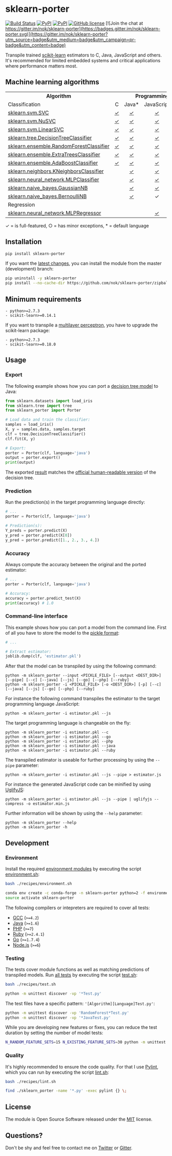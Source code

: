 
# sklearn-porter

[![Build Status](https://img.shields.io/travis/nok/sklearn-porter/master.svg)](https://travis-ci.org/nok/sklearn-porter)
[![PyPI](https://img.shields.io/pypi/v/sklearn-porter.svg)](https://pypi.python.org/pypi/sklearn-porter)
[![PyPI](https://img.shields.io/pypi/pyversions/sklearn-porter.svg)](https://pypi.python.org/pypi/sklearn-porter)
[![GitHub license](https://img.shields.io/pypi/l/sklearn-porter.svg)](https://raw.githubusercontent.com/nok/sklearn-porter/master/license.txt)
[![Join the chat at https://gitter.im/nok/sklearn-porter](https://badges.gitter.im/nok/sklearn-porter.svg)](https://gitter.im/nok/sklearn-porter?utm_source=badge&utm_medium=badge&utm_campaign=pr-badge&utm_content=badge)

Transpile trained [scikit-learn](https://github.com/scikit-learn/scikit-learn) estimators to C, Java, JavaScript and others.<br>It's recommended for limited embedded systems and critical applications where performance matters most.


## Machine learning algorithms

<table>
    <tbody>
        <tr>
            <td align="center" width="40%"><strong>Algorithm</strong></td>
            <td align="center" colspan="6" width="60%"><strong>Programming language</strong></td>
        </tr>
        <tr>
            <td align="left" width="40%">Classification</td>
            <td align="center" width="10%">C</td>
            <td align="center" width="10%">Java*</td>
            <td align="center" width="10%">JavaScript</td>
            <td align="center" width="10%">Go</td>
            <td align="center" width="10%">PHP</td>
            <td align="center" width="10%">Ruby</td>
        </tr>
        <tr>
            <td><a href="http://scikit-learn.org/0.18/modules/generated/sklearn.svm.SVC.html">sklearn.svm.SVC</a></td>
            <td align="center"><a href="examples/classifier/SVC/c/basics.ipynb">✓</a></td>
            <td align="center"><a href="examples/classifier/SVC/java/basics.ipynb">✓</a></td>
            <td align="center"><a href="examples/classifier/SVC/js/basics.ipynb">✓</a></td>
            <td align="center"></td>
            <td align="center"><a href="examples/classifier/SVC/php/basics.ipynb">✓</a></td>
            <td align="center">✓</td>
        </tr>
        <tr>
            <td><a href="http://scikit-learn.org/0.18/modules/generated/sklearn.svm.NuSVC.html">sklearn.svm.NuSVC</a></td>
            <td align="center"><a href="examples/classifier/NuSVC/c/basics.ipynb">✓</a></td>
            <td align="center"><a href="examples/classifier/NuSVC/java/basics.ipynb">✓</a></td>
            <td align="center"><a href="examples/classifier/NuSVC/js/basics.ipynb">✓</a></td>
            <td align="center"></td>
            <td align="center"><a href="examples/classifier/NuSVC/php/basics.ipynb">✓</a></td>
            <td align="center">✓</td>
        </tr>
        <tr>
            <td><a href="http://scikit-learn.org/0.18/modules/generated/sklearn.svm.LinearSVC.html">sklearn.svm.LinearSVC</a></td>
            <td align="center"><a href="examples/classifier/LinearSVC/c/basics.ipynb">✓</a></td>
            <td align="center"><a href="examples/classifier/LinearSVC/java/basics.ipynb">✓</a></td>
            <td align="center"><a href="examples/classifier/LinearSVC/js/basics.ipynb">✓</a></td>
            <td align="center"><a href="examples/classifier/LinearSVC/go/basics.ipynb">✓</a></td>
            <td align="center"><a href="examples/classifier/LinearSVC/php/basics.ipynb">✓</a></td>
            <td align="center"><a href="examples/classifier/LinearSVC/ruby/basics.ipynb">✓</a></td>
        </tr>
        <tr>
            <td><a href="http://scikit-learn.org/0.18/modules/generated/sklearn.tree.DecisionTreeClassifier.html">sklearn.tree.DecisionTreeClassifier</a></td>
            <td align="center"><a href="examples/classifier/DecisionTreeClassifier/c/basics.ipynb">✓</a></td>
            <td align="center"><a href="examples/classifier/DecisionTreeClassifier/java/basics.ipynb">✓</a></td>
            <td align="center"><a href="examples/classifier/DecisionTreeClassifier/js/basics.ipynb">✓</a></td>
            <td align="center">✓</td>
            <td align="center"><a href="examples/classifier/DecisionTreeClassifier/php/basics.ipynb">✓</a></td>
            <td align="center">✓</td>
        </tr>
        <tr>
            <td><a href="http://scikit-learn.org/0.18/modules/generated/sklearn.ensemble.RandomForestClassifier.html">sklearn.ensemble.RandomForestClassifier</a></td>
            <td align="center"><a href="examples/classifier/RandomForestClassifier/c/basics.ipynb">✓</a></td>
            <td align="center"><a href="examples/classifier/RandomForestClassifier/java/basics.ipynb">✓</a></td>
            <td align="center"><a href="examples/classifier/RandomForestClassifier/js/basics.ipynb">✓</a></td>
            <td align="center"></td>
            <td align="center">✓</td>
            <td align="center">✓</td>
        </tr>
        <tr>
            <td><a href="http://scikit-learn.org/0.18/modules/generated/sklearn.ensemble.ExtraTreesClassifier.html">sklearn.ensemble.ExtraTreesClassifier</a></td>
            <td align="center"><a href="examples/classifier/ExtraTreesClassifier/c/basics.ipynb">✓</a></td>
            <td align="center"><a href="examples/classifier/ExtraTreesClassifier/java/basics.ipynb">✓</a></td>
            <td align="center"><a href="examples/classifier/ExtraTreesClassifier/js/basics.ipynb">✓</a></td>
            <td align="center"></td>
            <td align="center">✓</td>
            <td align="center">✓</td>
        </tr>
        <tr>
            <td><a href="http://scikit-learn.org/0.18/modules/generated/sklearn.ensemble.AdaBoostClassifier.html">sklearn.ensemble.AdaBoostClassifier</a></td>
            <td align="center"><a href="examples/classifier/AdaBoostClassifier/c/basics.ipynb">✓</a></td>
            <td align="center"><a href="examples/classifier/AdaBoostClassifier/java/basics.ipynb">✓</a></td>
            <td align="center"><a href="examples/classifier/AdaBoostClassifier/js/basics.ipynb">✓</a></td>
            <td align="center"></td>
            <td align="center"></td>
            <td align="center"></td>
        </tr>
        <tr>
            <td><a href="http://scikit-learn.org/0.18/modules/generated/sklearn.neighbors.KNeighborsClassifier.html">sklearn.neighbors.KNeighborsClassifier</a></td>
            <td align="center"></td>
            <td align="center"><a href="examples/classifier/KNeighborsClassifier/java/basics.ipynb">✓</a></td>
            <td align="center"><a href="examples/classifier/KNeighborsClassifier/js/basics.ipynb">✓</a></td>
            <td align="center"></td>
            <td align="center"></td>
            <td align="center"></td>
        </tr>
        <tr>
            <td><a href="http://scikit-learn.org/0.18/modules/generated/sklearn.neural_network.MLPClassifier.html">sklearn.neural_network.MLPClassifier</a></td>
            <td align="center"></td>
            <td align="center"><a href="examples/classifier/MLPClassifier/java/basics.ipynb">✓</a></td>
            <td align="center"><a href="examples/classifier/MLPClassifier/js/basics.ipynb">✓</a></td>
            <td align="center"></td>
            <td align="center"></td>
            <td align="center"></td>
        </tr>
        <tr>
            <td><a href="http://scikit-learn.org/stable/modules/generated/sklearn.naive_bayes.GaussianNB.html#sklearn.naive_bayes.GaussianNB">sklearn.naive_bayes.GaussianNB</a></td>
            <td align="center"></td>
            <td align="center"><a href="examples/classifier/GaussianNB/java/basics.ipynb">✓</a></td>
            <td align="center"><a href="examples/classifier/GaussianNB/js/basics.ipynb">✓</a></td>
            <td align="center"></td>
            <td align="center"></td>
            <td align="center"></td>
        </tr>
        <tr>
            <td><a href="http://scikit-learn.org/stable/modules/generated/sklearn.naive_bayes.BernoulliNB.html#sklearn.naive_bayes.BernoulliNB">sklearn.naive_bayes.BernoulliNB</a></td>
            <td align="center"></td>
            <td align="center"><a href="examples/classifier/BernoulliNB/java/basics.ipynb">✓</a></td>
            <td align="center">✓</td>
            <td align="center"></td>
            <td align="center"></td>
            <td align="center"></td>
        </tr>
        <tr>
            <td align="left" width="40%">Regression</td>
            <td colspan="6" width="10%"></td>
        </tr>
        <tr>
            <td><a href="http://scikit-learn.org/stable/modules/generated/sklearn.neural_network.MLPRegressor.html">sklearn.neural_network.MLPRegressor</a></td>
            <td align="center"></td>
            <td align="center"></td>
            <td align="center"><a href="examples/regressor/MLPRegressor/js/basics.ipynb">✓</a></td>
            <td align="center"></td>
            <td align="center"></td>
            <td align="center"></td>
        </tr>
    </tbody>
</table>

✓ = is full-featured, ○ = has minor exceptions, * = default language

## Installation

```bash
pip install sklearn-porter
```

If you want the [latest changes](changelog.md#unreleased), you can install the module from the master (development) branch:

```bash
pip uninstall -y sklearn-porter
pip install --no-cache-dir https://github.com/nok/sklearn-porter/zipball/master
```

## Minimum requirements

```
- python>=2.7.3
- scikit-learn>=0.14.1
```

If you want to transpile a [multilayer perceptron](http://scikit-learn.org/stable/modules/generated/sklearn.neural_network.MLPClassifier.html), you have to upgrade the scikit-learn package:

```
- python>=2.7.3
- scikit-learn>=0.18.0
```


## Usage

### Export

The following example shows how you can port a [decision tree model](http://scikit-learn.org/stable/modules/tree.html#classification) to Java:

```python
from sklearn.datasets import load_iris
from sklearn.tree import tree
from sklearn_porter import Porter

# Load data and train the classifier:
samples = load_iris()
X, y = samples.data, samples.target
clf = tree.DecisionTreeClassifier()
clf.fit(X, y)

# Export:
porter = Porter(clf, language='java')
output = porter.export()
print(output)
```

The exported [result](examples/classifier/DecisionTreeClassifier/java/basics.py#L18-L98) matches the [official human-readable version](http://scikit-learn.org/stable/_images/iris.svg) of the decision tree.

### Prediction

Run the prediction(s) in the target programming language directly:

```python
# ...
porter = Porter(clf, language='java')

# Prediction(s):
Y_preds = porter.predict(X)
y_pred = porter.predict(X[0])
y_pred = porter.predict([1., 2., 3., 4.])
```

### Accuracy

Always compute the accuracy between the original and the ported estimator:

```python
# ...
porter = Porter(clf, language='java')

# Accuracy:
accuracy = porter.predict_test(X)
print(accuracy) # 1.0
```


### Command-line interface

This example shows how you can port a model from the command line. First of all you have to store the model to the [pickle format](http://scikit-learn.org/stable/modules/model_persistence.html#persistence-example):

```python
# ...

# Extract estimator:
joblib.dump(clf, 'estimator.pkl')
```

After that the model can be transpiled by using the following command:

```
python -m sklearn_porter --input <PICKLE_FILE> [--output <DEST_DIR>] [--pipe] [--c] [--java] [--js] [--go] [--php] [--ruby]
python -m sklearn_porter -i <PICKLE_FILE> [-o <DEST_DIR>] [-p] [--c] [--java] [--js] [--go] [--php] [--ruby]
```

For instance the following command transpiles the estimator to the target programming language JavaScript:

```
python -m sklearn_porter -i estimator.pkl --js
```

The target programming language is changeable on the fly: 

```
python -m sklearn_porter -i estimator.pkl --c
python -m sklearn_porter -i estimator.pkl --go
python -m sklearn_porter -i estimator.pkl --php
python -m sklearn_porter -i estimator.pkl --java
python -m sklearn_porter -i estimator.pkl --ruby
```

The transpiled estimator is useable for further processing by using the `--pipe` parameter:

```
python -m sklearn_porter -i estimator.pkl --js --pipe > estimator.js
```

For instance the generated JavaScript code can be minified by using [UglifyJS](https://github.com/mishoo/UglifyJS2):

```
python -m sklearn_porter -i estimator.pkl --js --pipe | uglifyjs --compress -o estimator.min.js 
```

Further information will be shown by using the `--help` parameter:

```
python -m sklearn_porter --help
python -m sklearn_porter -h
```


## Development

### Environment

Install the required [environment modules](environment.yml) by executing the script [environment.sh](recipes/environment.sh):

```bash
bash ./recipes/environment.sh
```

```bash
conda env create -c conda-forge -n sklearn-porter python=2 -f environment.yml
source activate sklearn-porter
```

The following compilers or intepreters are required to cover all tests:

- [GCC](https://gcc.gnu.org) (`>=4.2`)
- [Java](https://java.com) (`>=1.6`)
- [PHP](http://www.php.net/) (`>=7`)
- [Ruby](https://www.ruby-lang.org) (`>=2.4.1`)
- [Go](https://golang.org/) (`>=1.7.4`)
- [Node.js](https://nodejs.org) (`>=6`)

### Testing

The tests cover module functions as well as matching predictions of transpiled models. Run [all tests](tests) by executing the script [test.sh](recipes/test.sh):

```bash
bash ./recipes/test.sh
```

```bash
python -m unittest discover -vp '*Test.py'
```

The test files have a specific pattern: `'[Algorithm][Language]Test.py'`:

```bash
python -m unittest discover -vp 'RandomForest*Test.py'
python -m unittest discover -vp '*JavaTest.py'
```

While you are developing new features or fixes, you can reduce the test duration by setting the number of model tests:

```bash
N_RANDOM_FEATURE_SETS=15 N_EXISTING_FEATURE_SETS=30 python -m unittest discover -vp '*Test.py'
```


### Quality

It's highly recommended to ensure the code quality. For that I use [Pylint](https://github.com/PyCQA/pylint/), which you can run by executing the script [lint.sh](recipes/lint.sh): 

```bash
bash ./recipes/lint.sh
```

```bash
find ./sklearn_porter -name '*.py' -exec pylint {} \;
```


## License

The module is Open Source Software released under the [MIT](license.txt) license.


## Questions?

Don't be shy and feel free to contact me on [Twitter](https://twitter.com/darius_morawiec) or [Gitter](https://gitter.im/nok/sklearn-porter).
